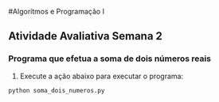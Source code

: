 #Algorítmos e Programação I

## Atividade Avaliativa Semana 2

### Programa que efetua a soma de dois números reais

1. Execute a ação abaixo para executar o programa:

```bash 
python soma_dois_numeros.py
```


